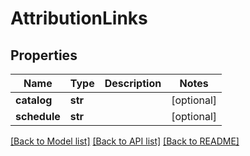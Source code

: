 # AttributionLinks

## Properties
Name | Type | Description | Notes
------------ | ------------- | ------------- | -------------
**catalog** | **str** |  | [optional] 
**schedule** | **str** |  | [optional] 

[[Back to Model list]](../README.md#documentation-for-models) [[Back to API list]](../README.md#documentation-for-api-endpoints) [[Back to README]](../README.md)


